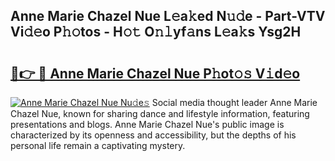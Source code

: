 ## Anne Marie Chazel Nue L𝚎a𝚔ed N𝚞𝚍e - Part-VTV Vi𝚍𝚎o P𝚑𝚘tos - H𝚘𝚝 O𝚗𝚕yf𝚊ns L𝚎a𝚔s Ysg2H

# <h2><a href="http://kf2h3k7.oniu.top/?m=Anne+Marie+Chazel+Nue">🔗👉 🔴 Anne Marie Chazel Nue P𝚑ot𝚘𝚜 V𝚒d𝚎o</a></h2>

[![Anne Marie Chazel Nue Nu𝚍e𝚜](https://i.imgur.com/0qMVB7G.gif)](http://kf2h3k7.oniu.top/?m=Anne+Marie+Chazel+Nue)
Social media thought leader Anne Marie Chazel Nue, known for sharing dance and lifestyle information, featuring presentations and blogs. Anne Marie Chazel Nue's public image is characterized by its openness and accessibility, but the depths of his personal life remain a captivating mystery.  
